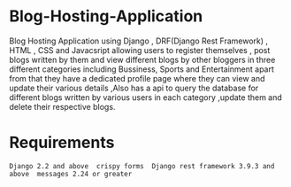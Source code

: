 # Blog-Hosting-Application
Blog Hosting Application using Django , DRF(Django Rest Framework) , HTML , CSS and Javacsript allowing users to register themselves , post blogs written by them and view different blogs by other bloggers in three different categories including Bussiness, Sports and Entertainment apart from that they have a dedicated profile page where they can view and update their various details ,Also has a api to query the database for different blogs written by various users in each category ,update them and delete their respective blogs. 

# Requirements 
`Django 2.2 and above 
crispy forms 
Django rest framework 3.9.3 and above 
messages 2.24 or greater `

